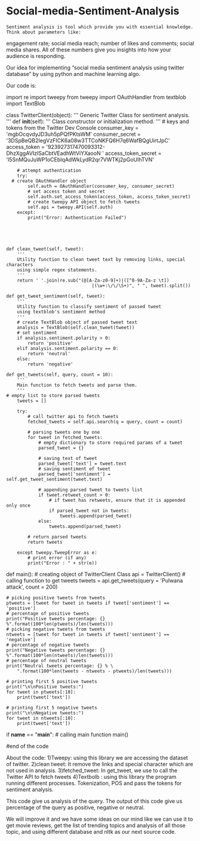 # Social-media-Sentiment-Analysis
	Sentiment analysis is tool which provide you with essential knowledge. Think about parameters like:
engagement rate;
social media reach;
number of likes and comments;
social media shares.
All of these numbers give you insights into how your audience is responding.
 
Our idea for implementing “social media sentiment analysis using twitter database” by using python and machine learning algo.

Our code is:

import re
import tweepy
from tweepy import OAuthHandler
from textblob import TextBlob
  
class TwitterClient(object):
    '''
    Generic Twitter Class for sentiment analysis.
    '''
    def __init__(self):
        '''
        Class constructor or initialization method.
        '''
        # keys and tokens from the Twitter Dev Console
        consumer_key = 'mgbOcqvdyJD3uh5pPQfPKtsWM'
        consumer_secret = '3DSpBeQB2IegVzFICK6a08w3TTCoNKFQ6H7q6WafBQgUirtJpC'
        access_token = '923927317470093312-DhzXggAVIzISaCbtVEadhWtViYXaooN '
        access_token_secret = 'l5SnMQuJuWP1oCEbIqAdWkLydR2qr7VWTKj2pGoUIhTVN'
  
        # attempt authentication
        try:
      # create OAuthHandler object
            self.auth = OAuthHandler(consumer_key, consumer_secret)
            # set access token and secret
            self.auth.set_access_token(access_token, access_token_secret)
            # create tweepy API object to fetch tweets
            self.api = tweepy.API(self.auth)
        except:
            print("Error: Authentication Failed")
  




    def clean_tweet(self, tweet):
        '''
        Utility function to clean tweet text by removing links, special characters
        using simple regex statements.
        '''
        return ' '.join(re.sub("(@[A-Za-z0-9]+)|([^0-9A-Za-z \t])
                                    |(\w+:\/\/\S+)", " ", tweet).split())
  
    def get_tweet_sentiment(self, tweet):
        '''
        Utility function to classify sentiment of passed tweet
        using textblob's sentiment method
        '''
        # create TextBlob object of passed tweet text
        analysis = TextBlob(self.clean_tweet(tweet))
        # set sentiment
        if analysis.sentiment.polarity > 0:
            return 'positive'
        elif analysis.sentiment.polarity == 0:
            return 'neutral'
        else:
            return 'negative'
  
    def get_tweets(self, query, count = 10):
        '''
        Main function to fetch tweets and parse them.
        '''
    # empty list to store parsed tweets
        tweets = []
  
        try:
            # call twitter api to fetch tweets
            fetched_tweets = self.api.search(q = query, count = count)
  
            # parsing tweets one by one
            for tweet in fetched_tweets:
                # empty dictionary to store required params of a tweet
                parsed_tweet = {}
  
                # saving text of tweet
                parsed_tweet['text'] = tweet.text
                # saving sentiment of tweet
                parsed_tweet['sentiment'] = self.get_tweet_sentiment(tweet.text)
  
                # appending parsed tweet to tweets list
                if tweet.retweet_count > 0:
                    # if tweet has retweets, ensure that it is appended only once
                    if parsed_tweet not in tweets:
                        tweets.append(parsed_tweet)
                else:
                    tweets.append(parsed_tweet)
  
            # return parsed tweets
            return tweets
  
        except tweepy.TweepError as e:
            # print error (if any)
            print("Error : " + str(e))
  
def main():
    # creating object of TwitterClient Class
    api = TwitterClient()
    # calling function to get tweets
    tweets = api.get_tweets(query = 'Pulwana attack', count = 200)
  
    # picking positive tweets from tweets
    ptweets = [tweet for tweet in tweets if tweet['sentiment'] == 'positive']
    # percentage of positive tweets
    print("Positive tweets percentage: {} %".format(100*len(ptweets)/len(tweets)))
    # picking negative tweets from tweets
    ntweets = [tweet for tweet in tweets if tweet['sentiment'] == 'negative']
    # percentage of negative tweets
    print("Negative tweets percentage: {} %".format(100*len(ntweets)/len(tweets)))
    # percentage of neutral tweets
    print("Neutral tweets percentage: {} % \
        ".format(100*len(tweets - ntweets - ptweets)/len(tweets)))
  
    # printing first 5 positive tweets
    print("\n\nPositive tweets:")
    for tweet in ptweets[:10]:
        print(tweet['text'])
  
    # printing first 5 negative tweets
    print("\n\nNegative tweets:")
    for tweet in ntweets[:10]:
        print(tweet['text'])
  
if __name__ == "__main__":
    # calling main function
    main()

#end of the code

About the code:
  1)Tweepy: using this library we are accessing the dataset  of twitter.
  2)clean tweet: It remove the links and special character which are not used in analysis.
  3)fetched_tweet: In get_tweet, we use to call the Twitter API to fetch tweets
  4)Textbolb : using this library the program running different processes. 
      Tokenization, POS and pass the tokens for sentiment analysis.
      
This code give us analysis of the query. The output of this code give us percentage of the query as positive, negative or neutral.

We will improve it and we have some ideas on our mind like we can use it to get movie reviews, get the list of trending topics and analysis of all those topic, and using different database and nltk as our next source code.  
